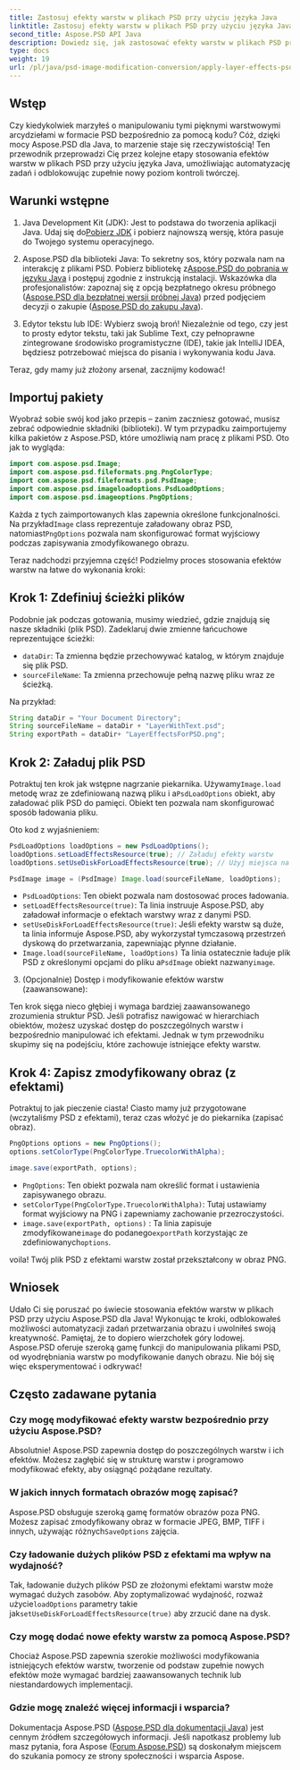 ```yaml
---
title: Zastosuj efekty warstw w plikach PSD przy użyciu języka Java
linktitle: Zastosuj efekty warstw w plikach PSD przy użyciu języka Java
second_title: Aspose.PSD API Java
description: Dowiedz się, jak zastosować efekty warstw w plikach PSD przy użyciu Aspose.PSD dla Java. W tym samouczku opisano ładowanie plików PSD, uzyskiwanie dostępu do warstw i zapisywanie zmodyfikowanego obrazu.
type: docs
weight: 19
url: /pl/java/psd-image-modification-conversion/apply-layer-effects-psd-files/
---
```

## Wstęp

Czy kiedykolwiek marzyłeś o manipulowaniu tymi pięknymi warstwowymi arcydziełami w formacie PSD bezpośrednio za pomocą kodu? Cóż, dzięki mocy Aspose.PSD dla Java, to marzenie staje się rzeczywistością! Ten przewodnik przeprowadzi Cię przez kolejne etapy stosowania efektów warstw w plikach PSD przy użyciu języka Java, umożliwiając automatyzację zadań i odblokowując zupełnie nowy poziom kontroli twórczej. 

## Warunki wstępne

1.  Java Development Kit (JDK): Jest to podstawa do tworzenia aplikacji Java. Udaj się do[Pobierz JDK](https://www.oracle.com/java/technologies/javase/downloads/) i pobierz najnowszą wersję, która pasuje do Twojego systemu operacyjnego.

2.  Aspose.PSD dla biblioteki Java: To sekretny sos, który pozwala nam na interakcję z plikami PSD. Pobierz bibliotekę z[Aspose.PSD do pobrania w języku Java](https://releases.aspose.com/psd/java/) i postępuj zgodnie z instrukcją instalacji. Wskazówka dla profesjonalistów: zapoznaj się z opcją bezpłatnego okresu próbnego ([Aspose.PSD dla bezpłatnej wersji próbnej Java](https://releases.aspose.com/)) przed podjęciem decyzji o zakupie ([Aspose.PSD do zakupu Java](https://purchase.aspose.com/buy)).

3. Edytor tekstu lub IDE: Wybierz swoją broń! Niezależnie od tego, czy jest to prosty edytor tekstu, taki jak Sublime Text, czy pełnoprawne zintegrowane środowisko programistyczne (IDE), takie jak IntelliJ IDEA, będziesz potrzebować miejsca do pisania i wykonywania kodu Java.

Teraz, gdy mamy już złożony arsenał, zacznijmy kodować!

## Importuj pakiety

Wyobraź sobie swój kod jako przepis – zanim zaczniesz gotować, musisz zebrać odpowiednie składniki (biblioteki). W tym przypadku zaimportujemy kilka pakietów z Aspose.PSD, które umożliwią nam pracę z plikami PSD. Oto jak to wygląda:

```java
import com.aspose.psd.Image;
import com.aspose.psd.fileformats.png.PngColorType;
import com.aspose.psd.fileformats.psd.PsdImage;
import com.aspose.psd.imageloadoptions.PsdLoadOptions;
import com.aspose.psd.imageoptions.PngOptions;
```

 Każda z tych zaimportowanych klas zapewnia określone funkcjonalności. Na przykład`Image` class reprezentuje załadowany obraz PSD, natomiast`PngOptions` pozwala nam skonfigurować format wyjściowy podczas zapisywania zmodyfikowanego obrazu.

Teraz nadchodzi przyjemna część! Podzielmy proces stosowania efektów warstw na łatwe do wykonania kroki:

## Krok 1: Zdefiniuj ścieżki plików

Podobnie jak podczas gotowania, musimy wiedzieć, gdzie znajdują się nasze składniki (plik PSD). Zadeklaruj dwie zmienne łańcuchowe reprezentujące ścieżki:

- `dataDir`: Ta zmienna będzie przechowywać katalog, w którym znajduje się plik PSD. 
- `sourceFileName`: Ta zmienna przechowuje pełną nazwę pliku wraz ze ścieżką.

Na przykład:

```java
String dataDir = "Your Document Directory";
String sourceFileName = dataDir + "LayerWithText.psd";
String exportPath = dataDir+ "LayerEffectsForPSD.png";
```

## Krok 2: Załaduj plik PSD

 Potraktuj ten krok jak wstępne nagrzanie piekarnika. Używamy`Image.load` metodę wraz ze zdefiniowaną nazwą pliku i a`PsdLoadOptions` obiekt, aby załadować plik PSD do pamięci. Obiekt ten pozwala nam skonfigurować sposób ładowania pliku.

Oto kod z wyjaśnieniem:

```java
PsdLoadOptions loadOptions = new PsdLoadOptions();
loadOptions.setLoadEffectsResource(true); // Załaduj efekty warstw
loadOptions.setUseDiskForLoadEffectsResource(true); // Użyj miejsca na dysku, aby uzyskać duże efekty

PsdImage image = (PsdImage) Image.load(sourceFileName, loadOptions);
```

- `PsdLoadOptions`: Ten obiekt pozwala nam dostosować proces ładowania.
- `setLoadEffectsResource(true)`: Ta linia instruuje Aspose.PSD, aby załadował informacje o efektach warstwy wraz z danymi PSD. 
- `setUseDiskForLoadEffectsResource(true)`: Jeśli efekty warstw są duże, ta linia informuje Aspose.PSD, aby wykorzystał tymczasową przestrzeń dyskową do przetwarzania, zapewniając płynne działanie.
- `Image.load(sourceFileName, loadOptions)` Ta linia ostatecznie ładuje plik PSD z określonymi opcjami do pliku a`PsdImage` obiekt nazwany`image`.

3. (Opcjonalnie) Dostęp i modyfikowanie efektów warstw (zaawansowane):

Ten krok sięga nieco głębiej i wymaga bardziej zaawansowanego zrozumienia struktur PSD. Jeśli potrafisz nawigować w hierarchiach obiektów, możesz uzyskać dostęp do poszczególnych warstw i bezpośrednio manipulować ich efektami. Jednak w tym przewodniku skupimy się na podejściu, które zachowuje istniejące efekty warstw.
## Krok 4: Zapisz zmodyfikowany obraz (z efektami)

Potraktuj to jak pieczenie ciasta! Ciasto mamy już przygotowane (wczytaliśmy PSD z efektami), teraz czas włożyć je do piekarnika (zapisać obraz). 

```java
PngOptions options = new PngOptions();
options.setColorType(PngColorType.TruecolorWithAlpha);

image.save(exportPath, options);
```

- `PngOptions`: Ten obiekt pozwala nam określić format i ustawienia zapisywanego obrazu.
- `setColorType(PngColorType.TruecolorWithAlpha)`: Tutaj ustawiamy format wyjściowy na PNG i zapewniamy zachowanie przezroczystości.
- `image.save(exportPath, options)` : Ta linia zapisuje zmodyfikowane`image` do podanego`exportPath` korzystając ze zdefiniowanych`options`.

voila! Twój plik PSD z efektami warstw został przekształcony w obraz PNG.

## Wniosek

Udało Ci się poruszać po świecie stosowania efektów warstw w plikach PSD przy użyciu Aspose.PSD dla Java! Wykonując te kroki, odblokowałeś możliwości automatyzacji zadań przetwarzania obrazu i uwolniłeś swoją kreatywność. Pamiętaj, że to dopiero wierzchołek góry lodowej. Aspose.PSD oferuje szeroką gamę funkcji do manipulowania plikami PSD, od wyodrębniania warstw po modyfikowanie danych obrazu. Nie bój się więc eksperymentować i odkrywać!

## Często zadawane pytania

### Czy mogę modyfikować efekty warstw bezpośrednio przy użyciu Aspose.PSD?
Absolutnie! Aspose.PSD zapewnia dostęp do poszczególnych warstw i ich efektów. Możesz zagłębić się w strukturę warstw i programowo modyfikować efekty, aby osiągnąć pożądane rezultaty. 

### W jakich innych formatach obrazów mogę zapisać?
 Aspose.PSD obsługuje szeroką gamę formatów obrazów poza PNG. Możesz zapisać zmodyfikowany obraz w formacie JPEG, BMP, TIFF i innych, używając różnych`SaveOptions` zajęcia.

### Czy ładowanie dużych plików PSD z efektami ma wpływ na wydajność?
 Tak, ładowanie dużych plików PSD ze złożonymi efektami warstw może wymagać dużych zasobów. Aby zoptymalizować wydajność, rozważ użycie`loadOptions` parametry takie jak`setUseDiskForLoadEffectsResource(true)` aby zrzucić dane na dysk.

### Czy mogę dodać nowe efekty warstw za pomocą Aspose.PSD?
Chociaż Aspose.PSD zapewnia szerokie możliwości modyfikowania istniejących efektów warstw, tworzenie od podstaw zupełnie nowych efektów może wymagać bardziej zaawansowanych technik lub niestandardowych implementacji.

### Gdzie mogę znaleźć więcej informacji i wsparcia?
Dokumentacja Aspose.PSD ([Aspose.PSD dla dokumentacji Java](https://reference.aspose.com/psd/java/)) jest cennym źródłem szczegółowych informacji. Jeśli napotkasz problemy lub masz pytania, fora Aspose ([Forum Aspose.PSD](https://forum.aspose.com/c/psd/34)) są doskonałym miejscem do szukania pomocy ze strony społeczności i wsparcia Aspose.